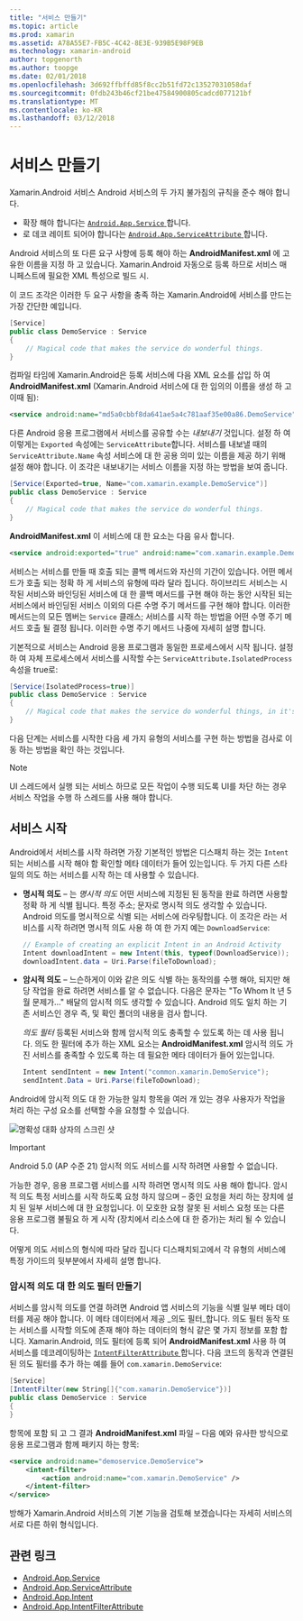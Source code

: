 ```yaml
---
title: "서비스 만들기"
ms.topic: article
ms.prod: xamarin
ms.assetid: A78A55E7-FB5C-4C42-8E3E-939B5E98F9EB
ms.technology: xamarin-android
author: topgenorth
ms.author: toopge
ms.date: 02/01/2018
ms.openlocfilehash: 3d692ffbffd85f8cc2b51fd72c13527031058daf
ms.sourcegitcommit: 0fdb243b46cf21be47584900805cadcd077121bf
ms.translationtype: MT
ms.contentlocale: ko-KR
ms.lasthandoff: 03/12/2018
---
```

# <a name="creating-a-service"></a>서비스 만들기

Xamarin.Android 서비스 Android 서비스의 두 가지 불가침의 규칙을 준수 해야 합니다.

* 확장 해야 합니다는 [ `Android.App.Service` ](https://developer.xamarin.com/api/type/Android.App.Service/)합니다.
* 로 데코 레이트 되어야 합니다는 [ `Android.App.ServiceAttribute` ](https://developer.xamarin.com/api/type/Android.App.ServiceAttribute/)합니다.

Android 서비스의 또 다른 요구 사항에 등록 해야 하는 **AndroidManifest.xml** 에 고유한 이름을 지정 하 고 있습니다. Xamarin.Android 자동으로 등록 하므로 서비스 매니페스트에 필요한 XML 특성으로 빌드 시.

이 코드 조각은 이러한 두 요구 사항을 충족 하는 Xamarin.Android에 서비스를 만드는 가장 간단한 예입니다.  

```csharp
[Service]
public class DemoService : Service
{
    // Magical code that makes the service do wonderful things.
}
```

컴파일 타임에 Xamarin.Android은 등록 서비스에 다음 XML 요소를 삽입 하 여 **AndroidManifest.xml** (Xamarin.Android 서비스에 대 한 임의의 이름을 생성 하 고 이때 됨):

```xml
<service android:name="md5a0cbbf8da641ae5a4c781aaf35e00a86.DemoService" />
```

다른 Android 응용 프로그램에서 서비스를 공유할 수는 _내보내기_ 것입니다. 설정 하 여 이렇게는 `Exported` 속성에는 `ServiceAttribute`합니다. 서비스를 내보낼 때의 `ServiceAttribute.Name` 속성 서비스에 대 한 공용 의미 있는 이름을 제공 하기 위해 설정 해야 합니다. 이 조각은 내보내기는 서비스 이름을 지정 하는 방법을 보여 줍니다.

```csharp
[Service(Exported=true, Name="com.xamarin.example.DemoService")]
public class DemoService : Service
{
    // Magical code that makes the service do wonderful things.
}
```

**AndroidManifest.xml** 이 서비스에 대 한 요소는 다음 유사 합니다.

```xml
<service android:exported="true" android:name="com.xamarin.example.DemoService" />
```

서비스는 서비스를 만들 때 호출 되는 콜백 메서드와 자신의 기간이 있습니다. 어떤 메서드가 호출 되는 정확 하 게 서비스의 유형에 따라 달라 집니다. 하이브리드 서비스는 시작된 서비스와 바인딩된 서비스에 대 한 콜백 메서드를 구현 해야 하는 동안 시작된 되는 서비스에서 바인딩된 서비스 이외의 다른 수명 주기 메서드를 구현 해야 합니다. 이러한 메서드는의 모든 멤버는 `Service` 클래스; 서비스를 시작 하는 방법을 어떤 수명 주기 메서드 호출 될 결정 됩니다. 이러한 수명 주기 메서드 나중에 자세히 설명 합니다.

기본적으로 서비스는 Android 응용 프로그램과 동일한 프로세스에서 시작 됩니다. 설정 하 여 자체 프로세스에서 서비스를 시작할 수는 `ServiceAttribute.IsolatedProcess` 속성을 true로:

```csharp
[Service(IsolatedProcess=true)]
public class DemoService : Service
{
    // Magical code that makes the service do wonderful things, in it's own process!
}
```

다음 단계는 서비스를 시작한 다음 세 가지 유형의 서비스를 구현 하는 방법을 검사로 이동 하는 방법을 확인 하는 것입니다.

> [!NOTE]
> UI 스레드에서 실행 되는 서비스 하므로 모든 작업이 수행 되도록 UI를 차단 하는 경우 서비스 작업을 수행 하 스레드를 사용 해야 합니다.

## <a name="starting-a-service"></a>서비스 시작

Android에서 서비스를 시작 하려면 가장 기본적인 방법은 디스패치 하는 것는 `Intent` 되는 서비스를 시작 해야 함 확인할 메타 데이터가 들어 있는입니다. 두 가지 다른 스타일의 의도 하는 서비스를 시작 하는 데 사용할 수 있습니다.

-   **명시적 의도** &ndash; 는 _명시적 의도_ 어떤 서비스에 지정된 된 동작을 완료 하려면 사용할 정확 하 게 식별 됩니다. 특정 주소; 문자로 명시적 의도 생각할 수 있습니다. Android 의도를 명시적으로 식별 되는 서비스에 라우팅합니다. 이 조각은 라는 서비스를 시작 하려면 명시적 의도 사용 하 여 한 가지 예는 `DownloadService`:

    ```csharp
    // Example of creating an explicit Intent in an Android Activity
    Intent downloadIntent = new Intent(this, typeof(DownloadService));
    downloadIntent.data = Uri.Parse(fileToDownload);
    ```

-   **암시적 의도** &ndash; 느슨하게이 이와 같은 의도 식별 하는 동작의를 수행 해야, 되지만 해당 작업을 완료 하려면 서비스를 알 수 없습니다. 다음은 문자는 "To Whom It 년 5 월 문제가..." 배달의 암시적 의도 생각할 수 있습니다.
    Android 의도 일치 하는 기존 서비스인 경우 즉, 및 확인 폴더의 내용을 검사 합니다.

    _의도 필터_ 등록된 서비스와 함께 암시적 의도 충족할 수 있도록 하는 데 사용 됩니다. 의도 한 필터에 추가 하는 XML 요소는 **AndroidManifest.xml** 암시적 의도 가진 서비스를 충족할 수 있도록 하는 데 필요한 메타 데이터가 들어 있는입니다.

    ```csharp
    Intent sendIntent = new Intent("common.xamarin.DemoService");
    sendIntent.Data = Uri.Parse(fileToDownload);
    ```

Android에 암시적 의도 대 한 가능한 일치 항목을 여러 개 있는 경우 사용자가 작업을 처리 하는 구성 요소를 선택할 수을 요청할 수 있습니다.

![명확성 대화 상자의 스크린 샷](images/creating-a-service-01.png "명확성 대화 상자의 스크린 샷")

> [!IMPORTANT]
> Android 5.0 (AP 수준 21) 암시적 의도 서비스를 시작 하려면 사용할 수 없습니다.

가능한 경우, 응용 프로그램 서비스를 시작 하려면 명시적 의도 사용 해야 합니다. 암시적 의도 특정 서비스를 시작 하도록 요청 하지 않으며 &ndash; 중인 요청을 처리 하는 장치에 설치 된 일부 서비스에 대 한 요청입니다. 이 모호한 요청 잘못 된 서비스 요청 또는 다른 응용 프로그램 불필요 하 게 시작 (장치에서 리소스에 대 한 증가)는 처리 될 수 있습니다.

어떻게 의도 서비스의 형식에 따라 달라 집니다 디스패치되고에서 각 유형의 서비스에 특정 가이드의 뒷부분에서 자세히 설명 합니다.


### <a name="creating-an-intent-filter-for-implicit-intents"></a>암시적 의도 대 한 의도 필터 만들기

서비스를 암시적 의도를 연결 하려면 Android 앱 서비스의 기능을 식별 일부 메타 데이터를 제공 해야 합니다. 이 메타 데이터에서 제공 _의도 필터_합니다. 의도 필터 동작 또는 서비스를 시작할 의도에 존재 해야 하는 데이터의 형식 같은 몇 가지 정보를 포함 합니다. Xamarin.Android, 의도 필터에 등록 되어 **AndroidManifest.xml** 사용 하 여 서비스를 데코레이팅하는 [ `IntentFilterAttribute` ](https://developer.xamarin.com/api/type/Android.App.IntentFilterAttribute/)합니다. 다음 코드의 동작과 연결된 된 의도 필터를 추가 하는 예를 들어 `com.xamarin.DemoService`:

```csharp
[Service]
[IntentFilter(new String[]{"com.xamarin.DemoService"})]
public class DemoService : Service
{
}
```

항목에 포함 되 고 그 결과 **AndroidManifest.xml** 파일 &ndash; 다음 예와 유사한 방식으로 응용 프로그램과 함께 패키지 하는 항목:

```xml
<service android:name="demoservice.DemoService">
    <intent-filter>
        <action android:name="com.xamarin.DemoService" />
    </intent-filter>
</service>
```

방해가 Xamarin.Android 서비스의 기본 기능을 검토해 보겠습니다는 자세히 서비스의 서로 다른 하위 형식입니다.


## <a name="related-links"></a>관련 링크

- [Android.App.Service](https://developer.xamarin.com/api/type/Android.App.Service/)
- [Android.App.ServiceAttribute](https://developer.xamarin.com/api/type/Android.App.ServiceAttribute/)
- [Android.App.Intent](https://developer.xamarin.com/api/type/Android.Content.Intent/)
- [Android.App.IntentFilterAttribute](https://developer.xamarin.com/api/type/Android.App.IntentFilterAttribute/)
